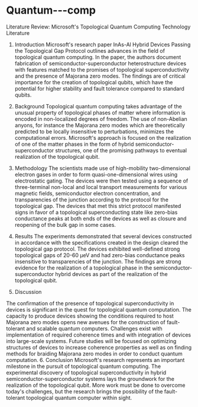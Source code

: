 # Quantum---comp
Literature Review: Microsoft's Topological Quantum Computing Technology
Literature
1. Introduction
Microsoft's research paper InAs-Al Hybrid Devices Passing the Topological Gap Protocol outlines advances in the field of topological quantum computing. In the paper, the authors document fabrication of semiconductor-superconductor heterostructure devices with features matched to the promises of topological superconductivity and the presence of Majorana zero modes. The findings are of critical importance for the creation of topological qubits, which have the potential for higher stability and fault tolerance compared to standard qubits.

2. Background
Topological quantum computing takes advantage of the unusual property of topological phases of matter where information is encoded in non-localized degrees of freedom. The use of non-Abelian anyons, for instance the Majorana zero modes which are theoretically predicted to be locally insensitive to perturbations, minimizes the computational errors. Microsoft's approach is focused on the realization of one of the matter phases in the form of hybrid semiconductor-superconductor structures, one of the promising pathways to eventual realization of the topological qubit.

3. Methodology
The scientists made use of high-mobility two-dimensional electron gases in order to form quasi-one-dimensional wires using electrostatic gating. The devices were then tested using a sequence of three-terminal non-local and local transport measurements for various magnetic fields, semiconductor electron concentration, and transparencies of the junction according to the protocol for the topological gap. The devices that met this strict protocol manifested signs in favor of a topological superconducting state like zero-bias conductance peaks at both ends of the devices as well as closure and reopening of the bulk gap in some cases.


4. Results The experiments demonstrated that several devices constructed in accordance with the specifications created in the design cleared the topological gap protocol. The devices exhibited well-defined strong topological gaps of 20-60 µeV and had zero-bias conductance peaks insensitive to transparencies of the junction. The findings are strong evidence for the realization of a topological phase in the semiconductor-superconductor hybrid devices as part of the realization of the topological qubit.


5. Discussion

The confirmation of the presence of topological superconductivity in devices is significant in the quest for topological quantum computation. The capacity to produce devices showing the conditions required to host Majorana zero modes opens new avenues for the construction of fault-tolerant and scalable quantum computers. Challenges exist with implementation of required coherence times and with integration of devices into large-scale systems. Future studies will be focused on optimizing structures of devices to increase coherence properties as well as on finding methods for braiding Majorana zero modes in order to conduct quantum computation. 6. Conclusion Microsoft's research represents an important milestone in the pursuit of topological quantum computing. The experimental discovery of topological superconductivity in hybrid semiconductor-superconductor systems lays the groundwork for the realization of the topological qubit. More work must be done to overcome today's challenges, but the research brings the possibility of the fault-tolerant topological quantum computer within sight.
